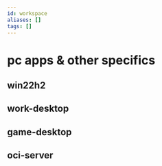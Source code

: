 ```yaml
---
id: workspace
aliases: []
tags: []
---
```



# pc apps & other specifics
## win22h2

## work-desktop

## game-desktop

## oci-server
